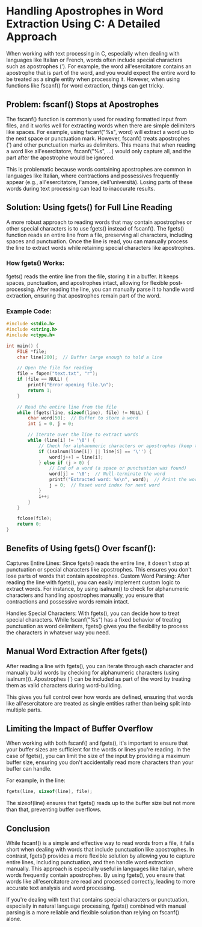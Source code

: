 # Handling Apostrophes in Word Extraction Using C: A Detailed Approach

When working with text processing in C, especially when dealing with languages like Italian or French, words often include special characters such as apostrophes ('). For example, the word all'esercitatore contains an apostrophe that is part of the word, and you would expect the entire word to be treated as a single entity when processing it. However, when using functions like fscanf() for word extraction, things can get tricky.

## Problem: fscanf() Stops at Apostrophes

The fscanf() function is commonly used for reading formatted input from files, and it works well for extracting words when there are simple delimiters like spaces. For example, using fscanf("%s", word) will extract a word up to the next space or punctuation mark. However, fscanf() treats apostrophes (') and other punctuation marks as delimiters. This means that when reading a word like all'esercitatore, fscanf("%s", ...) would only capture all, and the part after the apostrophe would be ignored.

This is problematic because words containing apostrophes are common in languages like Italian, where contractions and possessives frequently appear (e.g., all'esercitatore, l'amore, dell'università). Losing parts of these words during text processing can lead to inaccurate results.

## Solution: Using fgets() for Full Line Reading

A more robust approach to reading words that may contain apostrophes or other special characters is to use fgets() instead of fscanf(). The fgets() function reads an entire line from a file, preserving all characters, including spaces and punctuation. Once the line is read, you can manually process the line to extract words while retaining special characters like apostrophes.

### How fgets() Works:

fgets() reads the entire line from the file, storing it in a buffer. It keeps spaces, punctuation, and apostrophes intact, allowing for flexible post-processing. After reading the line, you can manually parse it to handle word extraction, ensuring that apostrophes remain part of the word.

### Example Code:

```c
#include <stdio.h>
#include <string.h>
#include <ctype.h>

int main() {
    FILE *file;
    char line[200];  // Buffer large enough to hold a line

    // Open the file for reading
    file = fopen("text.txt", "r");
    if (file == NULL) {
        printf("Error opening file.\n");
        return 1;
    }

    // Read the entire line from the file
    while (fgets(line, sizeof(line), file) != NULL) {
        char word[50];  // Buffer to store a word
        int i = 0, j = 0;

        // Iterate over the line to extract words
        while (line[i] != '\0') {
            // Check for alphanumeric characters or apostrophes (keep the apostrophe in the word)
            if (isalnum(line[i]) || line[i] == '\'') {
                word[j++] = line[i];
            } else if (j > 0) {
                // End of a word (a space or punctuation was found)
                word[j] = '\0';  // Null-terminate the word
                printf("Extracted word: %s\n", word);  // Print the word
                j = 0;  // Reset word index for next word
            }
            i++;
        }
    }

    fclose(file);
    return 0;
}
```

## Benefits of Using fgets() Over fscanf():

Captures Entire Lines: Since fgets() reads the entire line, it doesn't stop at punctuation or special characters like apostrophes. This ensures you don't lose parts of words that contain apostrophes. Custom Word Parsing: After reading the line with fgets(), you can easily implement custom logic to extract words. For instance, by using isalnum() to check for alphanumeric characters and handling apostrophes manually, you ensure that contractions and possessive words remain intact.

Handles Special Characters: With fgets(), you can decide how to treat special characters. While fscanf("%s") has a fixed behavior of treating punctuation as word delimiters, fgets() gives you the flexibility to process the characters in whatever way you need.

## Manual Word Extraction After fgets()

After reading a line with fgets(), you can iterate through each character and manually build words by checking for alphanumeric characters (using isalnum()). Apostrophes (') can be included as part of the word by treating them as valid characters during word-building.

This gives you full control over how words are defined, ensuring that words like all'esercitatore are treated as single entities rather than being split into multiple parts.

## Limiting the Impact of Buffer Overflow

When working with both fscanf() and fgets(), it's important to ensure that your buffer sizes are sufficient for the words or lines you're reading. In the case of fgets(), you can limit the size of the input by providing a maximum buffer size, ensuring you don't accidentally read more characters than your buffer can handle.

For example, in the line:

```c
fgets(line, sizeof(line), file);
```

The sizeof(line) ensures that fgets() reads up to the buffer size but not more than that, preventing buffer overflows.

## Conclusion

While fscanf() is a simple and effective way to read words from a file, it falls short when dealing with words that include punctuation like apostrophes. In contrast, fgets() provides a more flexible solution by allowing you to capture entire lines, including punctuation, and then handle word extraction manually. This approach is especially useful in languages like Italian, where words frequently contain apostrophes. By using fgets(), you ensure that words like all'esercitatore are read and processed correctly, leading to more accurate text analysis and word processing.

If you're dealing with text that contains special characters or punctuation, especially in natural language processing, fgets() combined with manual parsing is a more reliable and flexible solution than relying on fscanf() alone.